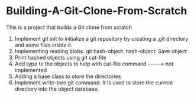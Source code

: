 # Building-A-Git-Clone-From-Scratch
This is a project that builds a Git clone from scratch
<ol>
    <li> Implement git init to initialize a git repository by creating a .git directory and some files inside it.</li>
    <li> Implementing reading blobs. git hash-object. hash-object: Save object</li>
    <li> Print hashed objects using git cat-file</li>
    <li> Add type to the objects to help with cat-file command ----> not implemented</li>
    <li>Adding a base class to store the directories</li>
    <li>Implement write-tree git command. It is used to store the current directory into the object database.</li>
</ol>
